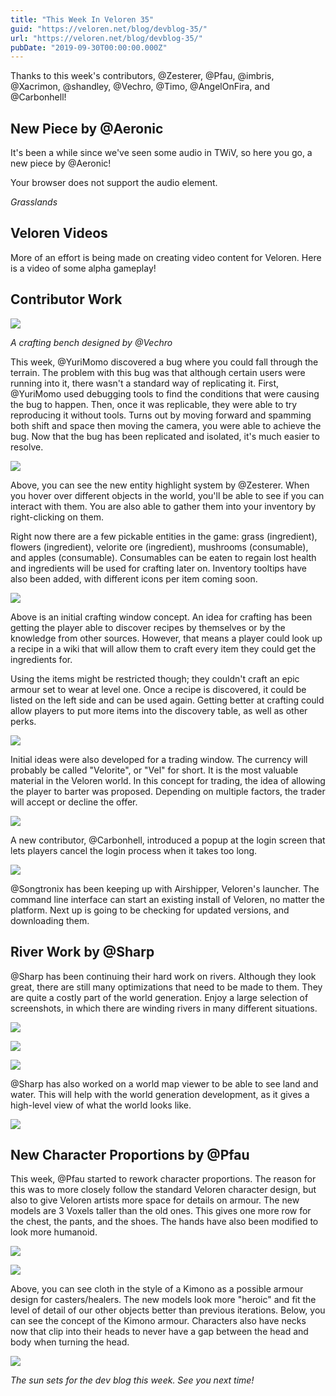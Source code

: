 ```yaml
---
title: "This Week In Veloren 35"
guid: "https://veloren.net/blog/devblog-35/"
url: "https://veloren.net/blog/devblog-35/"
pubDate: "2019-09-30T00:00:00.000Z"
---
```


Thanks to this week's contributors, @Zesterer, @Pfau, @imbris, @Xacrimon, @shandley, @Vechro, @Timo, @AngelOnFira, and @Carbonhell!

New Piece by @Aeronic
---------------------

It's been a while since we've seen some audio in TWiV, so here you go, a new piece by @Aeronic!

 Your browser does not support the audio element.

_Grasslands_

Veloren Videos
--------------

More of an effort is being made on creating video content for Veloren. Here is a video of some alpha gameplay!

Contributor Work
----------------

![](https://s3.eu-central-2.wasabisys.com/veloren-blog/cdn/597826574095613962/627854166789718026/unknown.png)

_A crafting bench designed by @Vechro_

This week, @YuriMomo discovered a bug where you could fall through the terrain. The problem with this bug was that although certain users were running into it, there wasn't a standard way of replicating it. First, @YuriMomo used debugging tools to find the conditions that were causing the bug to happen. Then, once it was replicable, they were able to try reproducing it without tools. Turns out by moving forward and spamming both shift and space then moving the camera, you were able to achieve the bug. Now that the bug has been replicated and isolated, it's much easier to resolve.

![](https://s3.eu-central-2.wasabisys.com/veloren-blog/cdn/597826574095613962/627852816794517525/unknown.png)

Above, you can see the new entity highlight system by @Zesterer. When you hover over different objects in the world, you'll be able to see if you can interact with them. You are also able to gather them into your inventory by right-clicking on them.

Right now there are a few pickable entities in the game: grass (ingredient), flowers (ingredient), velorite ore (ingredient), mushrooms (consumable), and apples (consumable). Consumables can be eaten to regain lost health and ingredients will be used for crafting later on. Inventory tooltips have also been added, with different icons per item coming soon.

![](https://s3.eu-central-2.wasabisys.com/veloren-blog/cdn/597826574095613962/627854784455770122/unknown.png)

Above is an initial crafting window concept. An idea for crafting has been getting the player able to discover recipes by themselves or by the knowledge from other sources. However, that means a player could look up a recipe in a wiki that will allow them to craft every item they could get the ingredients for.

Using the items might be restricted though; they couldn't craft an epic armour set to wear at level one. Once a recipe is discovered, it could be listed on the left side and can be used again. Getting better at crafting could allow players to put more items into the discovery table, as well as other perks.

![](https://s3.eu-central-2.wasabisys.com/veloren-blog/cdn/597826574095613962/627855206742491166/unknown.png)

Initial ideas were also developed for a trading window. The currency will probably be called "Velorite", or "Vel" for short. It is the most valuable material in the Veloren world. In this concept for trading, the idea of allowing the player to barter was proposed. Depending on multiple factors, the trader will accept or decline the offer.

![](https://s3.eu-central-2.wasabisys.com/veloren-blog/cdn/597826574095613962/627856450093318184/unknown.png)

A new contributor, @Carbonhell, introduced a popup at the login screen that lets players cancel the login process when it takes too long.

![](https://s3.eu-central-2.wasabisys.com/veloren-blog/cdn/523568428905398283/627883210671521822/Screen_Shot_2019-09-29_at_5.01.27_PM.png)

@Songtronix has been keeping up with Airshipper, Veloren's launcher. The command line interface can start an existing install of Veloren, no matter the platform. Next up is going to be checking for updated versions, and downloading them.

River Work by @Sharp
--------------------

@Sharp has been continuing their hard work on rivers. Although they look great, there are still many optimizations that need to be made to them. They are quite a costly part of the world generation. Enjoy a large selection of screenshots, in which there are winding rivers in many different situations.

![](https://s3.eu-central-2.wasabisys.com/veloren-blog/cdn/597826574095613962/627857344654475284/screenshot_1569762215841.png)

![](https://s3.eu-central-2.wasabisys.com/veloren-blog/cdn/597826574095613962/627857346927919104/screenshot_1569738210927.png)

![](https://s3.eu-central-2.wasabisys.com/veloren-blog/cdn/597826574095613962/627857731629350932/screenshot_1569738184760.png)

@Sharp has also worked on a world map viewer to be able to see land and water. This will help with the world generation development, as it gives a high-level view of what the world looks like.

![](https://s3.eu-central-2.wasabisys.com/veloren-blog/cdn/597826574095613962/627881886504714261/unknown.png)

New Character Proportions by @Pfau
----------------------------------

This week, @Pfau started to rework character proportions. The reason for this was to more closely follow the standard Veloren character design, but also to give Veloren artists more space for details on armour. The new models are 3 Voxels taller than the old ones. This gives one more row for the chest, the pants, and the shoes. The hands have also been modified to look more humanoid.

![](https://s3.eu-central-2.wasabisys.com/veloren-blog/cdn/597826574095613962/627849141925445672/screenshot_1569718320997.png)

![](https://s3.eu-central-2.wasabisys.com/veloren-blog/cdn/597826574095613962/627849269499527209/screenshot_1569717935175.png)

Above, you can see cloth in the style of a Kimono as a possible armour design for casters/healers. The new models look more "heroic" and fit the level of detail of our other objects better than previous iterations. Below, you can see the concept of the Kimono armour. Characters also have necks now that clip into their heads to never have a gap between the head and body when turning the head.

![](https://s3.eu-central-2.wasabisys.com/veloren-blog/cdn/523568428905398283/627483585343127552/unknown.png)

_The sun sets for the dev blog this week. See you next time!_